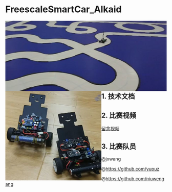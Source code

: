 # FreescaleSmartCar_Alkaid

<img src="pic2.jpeg" align="left"   />    <img src="pic1.jpeg"     width = "300" height = "280" align="left"  />  







## 1. 技术文档
## 2. 比赛视频
[留念视频](https://www.bilibili.com/video/BV1qV411e72Q/?spm_id_from=333.999.0.0)

## 3. 比赛队员

@jxwang

@https://github.com/yupuz

@https://github.com/niuwengang  
